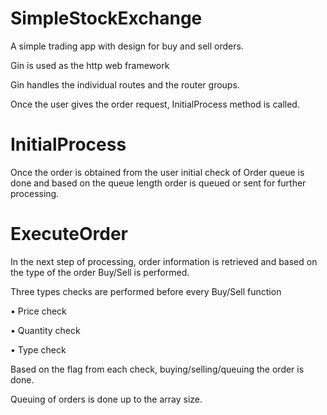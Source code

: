 # SimpleStockExchange

A simple trading app with design for buy and sell orders.

Gin is used as the http web framework

Gin handles the individual routes and the router groups.

Once the user gives the order request, InitialProcess method is called.

# InitialProcess

Once the order is obtained from the user initial check of Order queue is done and based on the queue length order is queued or sent for further processing.

# ExecuteOrder

In the next step of processing, order information is retrieved and based on the type of the order Buy/Sell is performed.

Three types checks are performed before every Buy/Sell function

  •	Price check
	
  •	Quantity check
	
  •	Type check
	
Based on the flag from each check, buying/selling/queuing the order is done.

Queuing of orders is done up to the array size. 

